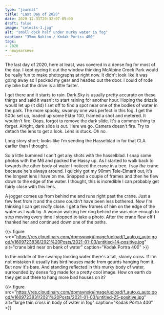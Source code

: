 ```yaml
---
type: "journal"
title: "Last Day of 2020"
date: 2020-12-31T20:32:07-05:00
draft: false
image: "selects-1.jpg"
alt: "small dock half under murky water in fog"
caption: "35mm Nokton / Kodak Portra 400"
tags:
- 2020
- newyearseve
---
```


The last day of 2020, here at least, was covered in a dense fog for most of the day. I kept eyeing it out the window thinking McAlpine Creek Park would be really fun to make photographs at right now. It didn't look like it was going away so I packed my gear and headed out the door. I could of rode my bike but the drive is a little faster. 

I get there and it starts to rain. Dark Sky is usually pretty accurate on these things and said it wasn't to start raining for another hour. Hoping the drizzle would let up (it did) I set off to find a spot near one of the bodies of water in the park. The more spooky, swampy one was perfect in this fog. I get the 500c set up, loaded up some Ektar 100, framed a shot and metered. It wouldn't fire. Oops, forgot to remove the dark slide. It's a common thing to forget. Alright, dark slide is out. Here we go. Camera doesn't fire. Try to detach the lens to get a look. Lens is stuck. Oh no. 

Long story short; looks like I'm sending the Hasselblad in for that CLA earlier than I thought.

So a little bummed I can't get any shots with the hasselblad. I snap some photos with the M6 and packed the Hassy up. As I started to walk back to towards the other body of water I noticed the crane in a tree. I say _the_ crane because he's always around. I quickly got my 90mm Tele-Elmarit out, it's the longest lens I have on me. Snapped a couple of frames and then he flew down to the edge of the water. I thought, this is incredible I can probably get fairly close with this lens.

A jogger comes up from behind me and runs right past the crane. Just a few feet from it and the crane couldn't have been less bothered. Now I'm thinking I can get _really_ close. I get a few frames of him on the edge of the water as I walk by. A woman walking her dog behind me was nice enough to stop moving every time I stopped to take a photo. After the crane flew off I thanked her and continued down one of the paths.

{{< figure src="https://res.cloudinary.com/dpmsynxig/image/upload/f_auto,q_auto:good/v1609723838/2021%20Posts/2021-01-03/untitled-14-positive.jpg" alt="crane bird near on bank of water" caption="Kodak Portra 400" >}}

In the middle of the swampy looking water there's a tall, skinny cross. If I'm not mistaken it usually has bird houses made from gourds hanging from it. But now it's bare. And standing reflected in this murky body of water, surrounded by dense fog made for a pretty cool image. How on earth do they get out there to hang more bird houses on it?

{{< figure src="https://res.cloudinary.com/dpmsynxig/image/upload/f_auto,q_auto:good/v1609723831/2021%20Posts/2021-01-03/untitled-25-positive.jpg" alt="large thin cross in body of water in fog" caption="Kodak Portra 400" >}}
